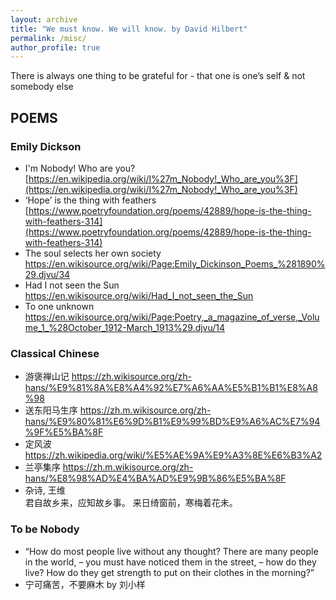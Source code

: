 ```yaml
---
layout: archive
title: "We must know. We will know. by David Hilbert"
permalink: /misc/
author_profile: true
---
```

There is always one thing to be grateful for - that one is one’s self & not somebody else

## POEMS
### Emily Dickson
- I'm Nobody! Who are you?   [https://en.wikipedia.org/wiki/I%27m_Nobody!_Who_are_you%3F](https://en.wikipedia.org/wiki/I%27m_Nobody!_Who_are_you%3F)
- ‘Hope’ is the thing with feathers  [https://www.poetryfoundation.org/poems/42889/hope-is-the-thing-with-feathers-314](https://www.poetryfoundation.org/poems/42889/hope-is-the-thing-with-feathers-314)
- The soul selects her own society   https://en.wikisource.org/wiki/Page:Emily_Dickinson_Poems_%281890%29.djvu/34 
- Had I not seen the Sun  https://en.wikisource.org/wiki/Had_I_not_seen_the_Sun 
- To one unknown  https://en.wikisource.org/wiki/Page:Poetry,_a_magazine_of_verse,_Volume_1_%28October_1912-March_1913%29.djvu/14

###  Classical Chinese
- 游褒禅山记  https://zh.wikisource.org/zh-hans/%E9%81%8A%E8%A4%92%E7%A6%AA%E5%B1%B1%E8%A8%98  
- 送东阳马生序   https://zh.m.wikisource.org/zh-hans/%E9%80%81%E6%9D%B1%E9%99%BD%E9%A6%AC%E7%94%9F%E5%BA%8F 
- 定风波 https://zh.wikipedia.org/wiki/%E5%AE%9A%E9%A3%8E%E6%B3%A2
- 兰亭集序   https://zh.m.wikisource.org/zh-hans/%E8%98%AD%E4%BA%AD%E9%9B%86%E5%BA%8F 
-   杂诗, 王维  
 君自故乡来，应知故乡事。
来日绮窗前，寒梅着花未。

### To be Nobody
- “How do most people live without any thought? There are many people in the world, – you must have noticed them in the street, – how do they live? How do they get strength to put on their clothes in the morning?”
- 宁可痛苦，不要麻木   by  刘小样



